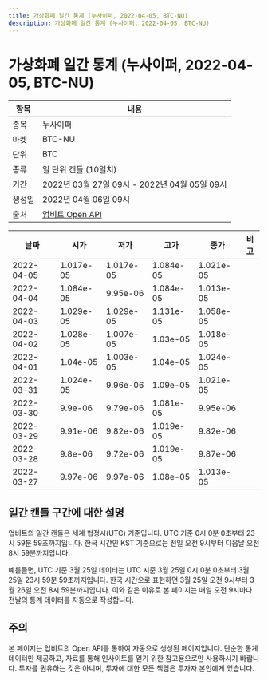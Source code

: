 ```yaml
---
title: 가상화폐 일간 통계 (누사이퍼, 2022-04-05, BTC-NU)
description: 가상화폐 일간 통계 (누사이퍼, 2022-04-05, BTC-NU)
---
```



가상화폐 일간 통계 (누사이퍼, 2022-04-05, BTC-NU)
===

|항목|내용|
|--|--|
|종목|누사이퍼|
|마켓|BTC-NU|
|단위|BTC|
|종류|일 단위 캔들 (10일치)|
|기간|2022년 03월 27일 09시 - 2022년 04월 05일 09시|
|생성일|2022년 04월 06일 09시|
|출처|[업비트 Open API](https://docs.upbit.com)|


|날짜|시가|저가|고가|종가|비고|
|--|--|--|--|--|--|
|2022-04-05|1.017e-05|1.017e-05|1.084e-05|1.021e-05|    |
|2022-04-04|1.084e-05|9.95e-06|1.084e-05|1.013e-05|    |
|2022-04-03|1.029e-05|1.029e-05|1.131e-05|1.058e-05|    |
|2022-04-02|1.028e-05|1.007e-05|1.03e-05|1.018e-05|    |
|2022-04-01|1.04e-05|1.003e-05|1.04e-05|1.024e-05|    |
|2022-03-31|1.024e-05|9.96e-06|1.09e-05|1.021e-05|    |
|2022-03-30|9.9e-06|9.79e-06|1.081e-05|9.95e-06|    |
|2022-03-29|9.91e-06|9.82e-06|1.019e-05|9.82e-06|    |
|2022-03-28|9.8e-06|9.72e-06|1.019e-05|9.87e-06|    |
|2022-03-27|9.97e-06|9.97e-06|1.08e-05|1.013e-05|    |


일간 캔들 구간에 대한 설명
---


업비트의 일간 캔들은 세계 협정시(UTC) 기준입니다. 
UTC 기준 0시 0분 0초부터 23시 59분 59초까지입니다. 
한국 시간인 KST 기준으로는 전일 오전 9시부터 다음날 오전 8시 59분까지입니다. 


예를들면, UTC 기준 3월 25일 데이터는 UTC 시준 3월 25일 0시 0분 0초부터 3월 25일 23시 59분 59초까지입니다. 
한국 시간으로 표현하면 3월 25일 오전 9시부터 3월 26일 오전 8시 59분까지입니다. 
이와 같은 이유로 본 페이지는 매일 오전 9시마다 전날의 통계 데이터를 자동으로 작성합니다. 


주의
---


본 페이지는 업비트의 Open API를 통하여 자동으로 생성된 페이지입니다. 
단순한 통계 데이터만 제공하고, 자료를 통해 인사이트를 얻기 위한 참고용으로만 사용하시기 바랍니다. 
투자를 권유하는 것은 아니며, 투자에 대한 모든 책임은 투자자 본인에게 있습니다. 
